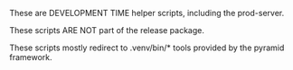 These are DEVELOPMENT TIME helper scripts, including the prod-server.

These scripts ARE NOT part of the release package.

These scripts mostly redirect to .venv/bin/* tools provided by the pyramid framework.

